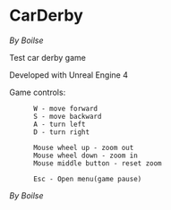 # CarDerby

*By Boilse*

Test car derby game

Developed with Unreal Engine 4

Game controls:

          W - move forward
          S - move backward
          A - turn left
          D - turn right

          Mouse wheel up - zoom out
          Mouse wheel down - zoom in
          Mouse middle button - reset zoom

          Esc - Open menu(game pause)

*By Boilse*